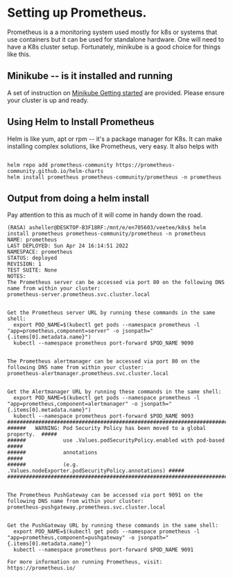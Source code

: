 # Setting up Prometheus.
Prometheus is a a monitoring system used mostly for k8s or systems that use containers but it can be used for standalone hardware. One will need to have a K8s cluster setup. Fortunately, minikube is a good choice for things like this. 

## Minikube -- is it installed and running
A set of instruction on [Minikube Getting started](../docs/Minikube_getting_started.md) are provided. Please ensure your cluster is up and ready.

## Using Helm to Install Prometheus

Helm is like yum, apt or rpm -- it's a package manager for K8s. It can make installing complex solutions, like Prometheus, very easy.  It also helps with 

```.shell

helm repo add prometheus-community https://prometheus-community.github.io/helm-charts
helm install prometheus prometheus-community/prometheus -n prometheus
```

## Output from doing a helm install

Pay attention to this as much of it will come in handy down the road.

```
(RASA) asheller@DESKTOP-B3F18RF:/mnt/e/en705603/veetee/k8s$ helm install prometheus prometheus-community/prometheus -n prometheus
NAME: prometheus
LAST DEPLOYED: Sun Apr 24 16:14:51 2022
NAMESPACE: prometheus
STATUS: deployed
REVISION: 1
TEST SUITE: None
NOTES:
The Prometheus server can be accessed via port 80 on the following DNS name from within your cluster:
prometheus-server.prometheus.svc.cluster.local


Get the Prometheus server URL by running these commands in the same shell:
  export POD_NAME=$(kubectl get pods --namespace prometheus -l "app=prometheus,component=server" -o jsonpath="{.items[0].metadata.name}")
  kubectl --namespace prometheus port-forward $POD_NAME 9090


The Prometheus alertmanager can be accessed via port 80 on the following DNS name from within your cluster:
prometheus-alertmanager.prometheus.svc.cluster.local


Get the Alertmanager URL by running these commands in the same shell:
  export POD_NAME=$(kubectl get pods --namespace prometheus -l "app=prometheus,component=alertmanager" -o jsonpath="{.items[0].metadata.name}")
  kubectl --namespace prometheus port-forward $POD_NAME 9093
#################################################################################
######   WARNING: Pod Security Policy has been moved to a global property.  #####
######            use .Values.podSecurityPolicy.enabled with pod-based      #####
######            annotations                                               #####
######            (e.g. .Values.nodeExporter.podSecurityPolicy.annotations) #####
#################################################################################


The Prometheus PushGateway can be accessed via port 9091 on the following DNS name from within your cluster:
prometheus-pushgateway.prometheus.svc.cluster.local


Get the PushGateway URL by running these commands in the same shell:
  export POD_NAME=$(kubectl get pods --namespace prometheus -l "app=prometheus,component=pushgateway" -o jsonpath="{.items[0].metadata.name}")
  kubectl --namespace prometheus port-forward $POD_NAME 9091

For more information on running Prometheus, visit:
https://prometheus.io/
```